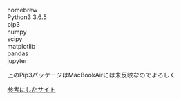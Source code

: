 homebrew  
  Python3 3.6.5  
  pip3  
    numpy  
    scipy  
    matplotlib  
    pandas  
    jupyter  

上のPip3パッケージはMacBookAirには未反映なのでよろしく


[参考にしたサイト](https://qiita.com/yoshizaki_kkgk/items/4663148a2b3ca078ddbc)
